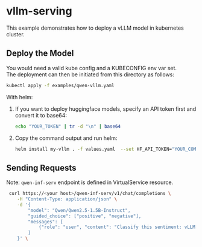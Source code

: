 # vllm-serving
This example demonstrates how to deploy a vLLM model in kubernetes cluster.


## Deploy the Model
You would need a valid kube config and a KUBECONFIG env var set.  
The deployment can then be initiated from this directory as follows:
```sh
kubectl apply -f examples/qwen-vllm.yaml
```

With helm:
1. If you want to deploy huggingface models, specify an API token first and convert it to base64:
    ```sh
    echo "YOUR_TOKEN" | tr -d "\n" | base64
    ```
2. Copy the command output and run helm:
    ```sh
    helm install my-vllm . -f values.yaml  --set HF_API_TOKEN="YOUR_COMMAND_OUTPUT"
    ```

## Sending Requests
Note: `qwen-inf-serv` endpoint is defined in VirtualService resource.
```sh
 curl https://<your host>/qwen-inf-serv/v1/chat/completions \
    -H "Content-Type: application/json" \
    -d '{
        "model": "Qwen/Qwen2.5-1.5B-Instruct",
        "guided_choice": ["positive", "negative"],
        "messages": [
            {"role": "user", "content": "Classify this sentiment: vLLM is wonderful!"}
        ]
    }' \
```